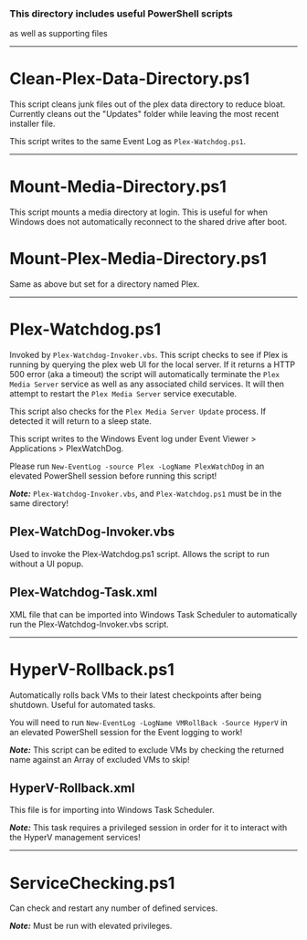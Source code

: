### This directory includes useful PowerShell scripts 
as well as supporting files

---
# Clean-Plex-Data-Directory.ps1
This script cleans junk files out of the plex data directory to reduce bloat. Currently cleans out the "Updates" folder while leaving the most recent installer file.

This script writes to the same Event Log as `Plex-Watchdog.ps1`.

---
# Mount-Media-Directory.ps1
This script mounts a media directory at login. This is useful for when Windows does not automatically reconnect to the shared drive after boot.

# Mount-Plex-Media-Directory.ps1
Same as above but set for a directory named Plex.

---
# Plex-Watchdog.ps1
Invoked by `Plex-Watchdog-Invoker.vbs`. This script checks to see if Plex is running by querying the plex web UI for the local server. If it returns a HTTP 500 error (aka a timeout) the script will automatically terminate the `Plex Media Server` service as well as any associated child services. It will then attempt to restart the `Plex Media Server` service executable. 

This script also checks for the `Plex Media Server Update` process. If detected it will return to a sleep state.

This script writes to the Windows Event log under Event Viewer > Applications > PlexWatchDog.

Please run `New-EventLog -source Plex -LogName PlexWatchDog` in an elevated PowerShell session before running this script!

***Note:*** `Plex-Watchdog-Invoker.vbs`, and `Plex-Watchdog.ps1` must be in the same directory!

## Plex-WatchDog-Invoker.vbs
Used to invoke the Plex-Watchdog.ps1 script. Allows the script to run without a UI popup.

## Plex-Watchdog-Task.xml
XML file that can be imported into Windows Task Scheduler to automatically run the Plex-Watchdog-Invoker.vbs script.

---
# HyperV-Rollback.ps1
Automatically rolls back VMs to their latest checkpoints after being shutdown. Useful for automated tasks.

You will need to run `New-EventLog -LogName VMRollBack -Source HyperV` in an elevated PowerShell session for the Event logging to work!

***Note:*** This script can be edited to exclude VMs by checking the returned name against an Array of excluded VMs to skip!

## HyperV-Rollback.xml
This file is for importing into Windows Task Scheduler.

***Note:*** This task requires a privileged session in order for it to interact with the HyperV management services!

---
# ServiceChecking.ps1
Can check and restart any number of defined services.

***Note:*** Must be run with elevated privileges.